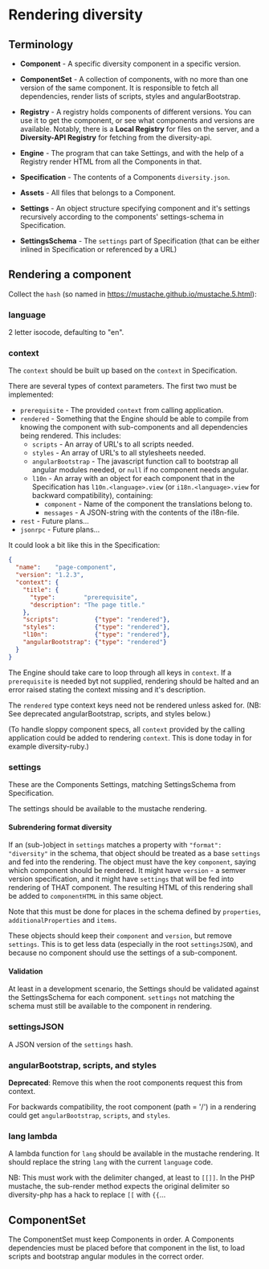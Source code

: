 Rendering diversity
===================

Terminology
-----------

  * **Component** - A specific diversity component in a specific version.

  * **ComponentSet** - A collection of components, with no more than one version of the same
    component.  It is responsible to fetch all dependencies, render lists of scripts, styles and
    angularBootstrap.

  * **Registry** - A registry holds components of different versions.  You can use it to get the
    component, or see what components and versions are available.  Notably, there is a **Local
    Registry** for files on the server, and a **Diversity-API Registry** for fetching from the
    diversity-api.

  * **Engine** - The program that can take Settings, and with the help of a Registry render HTML
    from all the Components in that.

  * **Specification** - The contents of a Components `diversity.json`.

  * **Assets** - All files that belongs to a Component.

  * **Settings** - An object structure specifying component and it's settings recursively according
    to the components' settings-schema in Specification.

  * **SettingsSchema** - The `settings` part of Specification (that can be either inlined in
    Specification or referenced by a URL)


Rendering a component
---------------------

Collect the `hash` (so named in https://mustache.github.io/mustache.5.html):


### language

2 letter isocode, defaulting to "en".


### context

The `context` should be built up based on the `context` in Specification.

There are several types of context parameters.  The first two must be implemented:

  * `prerequisite` - The provided `context` from calling application.
  * `rendered` - Something that the Engine should be able to compile from knowing the component
    with sub-components and all dependencies being rendered.  This includes:
    * `scripts` - An array of URL's to all scripts needed.
    * `styles` - An array of URL's to all stylesheets needed.
    * `angularBootstrap` - The javascript function call to bootstrap all angular modules needed, or
      `null` if no component needs angular.
    * `l10n` - An array with an object for each component that in the Specification has
      `l10n.<language>.view` (or `i18n.<language>.view` for backward compatibility), containing:
      * `component` - Name of the component the translations belong to.
      * `messages` - A JSON-string with the contents of the i18n-file.
  * `rest` - Future plans…
  * `jsonrpc` - Future plans…


It could look a bit like this in the Specification:

```json
{
  "name":    "page-component",
  "version": "1.2.3",
  "context": {
    "title": {
      "type":        "prerequisite",
      "description": "The page title."
    },
    "scripts":          {"type": "rendered"},
    "styles":           {"type": "rendered"},
    "l10n":             {"type": "rendered"},
    "angularBootstrap": {"type": "rendered"}
  }
}
```

The Engine should take care to loop through all keys in `context`.  If a `prerequisite` is needed
byt not supplied, rendering should be halted and an error raised stating the context missing and
it's description.

The `rendered` type context keys need not be rendered unless asked for. (NB: See deprecated
angularBootstrap, scripts, and styles below.)

(To handle sloppy component specs, all `context` provided by the calling application could be added
to rendering `context`.  This is done today in for example diversity-ruby.)


### settings

These are the Components Settings, matching SettingsSchema from Specification.

The settings should be available to the mustache rendering.

#### Subrendering format diversity

If an (sub-)object in `settings` matches a property with `"format": "diversity"` in the schema,
that object should be treated as a base `settings` and fed into the rendering.  The object must
have the key `component`, saying which component should be rendered.  It might have `version` - a
semver version specification, and it might have `settings` that will be fed into rendering of THAT
component.  The resulting HTML of this rendering shall be added to `componentHTML` in this same
object.

Note that this must be done for places in the schema defined by `properties`,
`additionalProperties` and `items`.

These objects should keep their `component` and `version`, but remove `settings`.  This is to get
less data (especially in the root `settingsJSON`), and because no component should use the settings
of a sub-component.

#### Validation

At least in a development scenario, the Settings should be validated against the SettingsSchema for
each component.  `settings` not matching the schema must still be available to the component in
rendering.


### settingsJSON

A JSON version of the `settings` hash.


### angularBootstrap, scripts, and styles

**Deprecated**: Remove this when the root components request this from context.

For backwards compatibility, the root component (path = '/') in a rendering could get
`angularBootstrap`, `scripts`, and `styles`.


### lang lambda

A lambda function for `lang` should be available in the mustache rendering.  It should replace the
string `lang` with the current `language` code.

NB: This must work with the delimiter changed, at least to `[[]]`.  In the PHP mustache, the
sub-render method expects the original delimiter so diversity-php has a hack to replace
`[[` with `{{`…


ComponentSet
------------

The ComponentSet must keep Components in order.  A Components dependencies must be placed before
that component in the list, to load scripts and bootstrap angular modules in the correct order.
